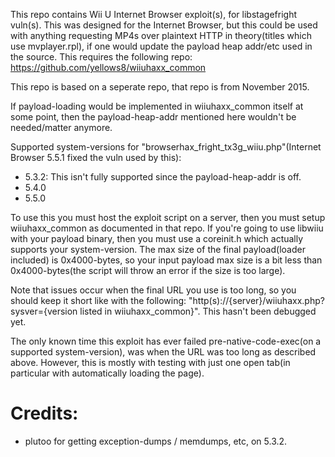 This repo contains Wii U Internet Browser exploit(s), for libstagefright vuln(s). This was designed for the Internet Browser, but this could be used with anything requesting MP4s over plaintext HTTP in theory(titles which use mvplayer.rpl), if one would update the payload heap addr/etc used in the source. This requires the following repo: https://github.com/yellows8/wiiuhaxx_common

This repo is based on a seperate repo, that repo is from November 2015.

If payload-loading would be implemented in wiiuhaxx_common itself at some point, then the payload-heap-addr mentioned here wouldn't be needed/matter anymore.

Supported system-versions for "browserhax_fright_tx3g_wiiu.php"(Internet Browser 5.5.1 fixed the vuln used by this):
* 5.3.2: This isn't fully supported since the payload-heap-addr is off.
* 5.4.0
* 5.5.0

To use this you must host the exploit script on a server, then you must setup wiiuhaxx_common as documented in that repo. If you're going to use libwiiu with your payload binary, then you must use a coreinit.h which actually supports your system-version. The max size of the final payload(loader included) is 0x4000-bytes, so your input payload max size is a bit less than 0x4000-bytes(the script will throw an error if the size is too large).

Note that issues occur when the final URL you use is too long, so you should keep it short like with the following: "http(s)://{server}/wiiuhaxx.php?sysver={version listed in wiiuhaxx_common}". This hasn't been debugged yet.

The only known time this exploit has ever failed pre-native-code-exec(on a supported system-version), was when the URL was too long as described above. However, this is mostly with testing with just one open tab(in particular with automatically loading the page).

# Credits:
* plutoo for getting exception-dumps / memdumps, etc, on 5.3.2.

